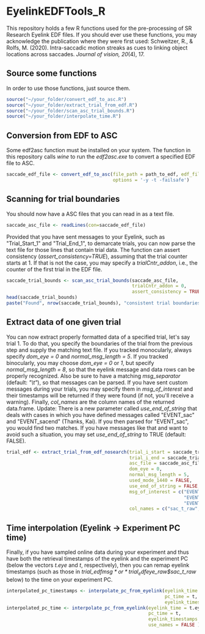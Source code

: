 # EyelinkEDFTools_R

This repository holds a few R functions used for the pre-processing of SR Research Eyelink EDF files. If you should ever use these functions, you may acknowledge the publication where they were first used: Schweitzer, R., & Rolfs, M. (2020). Intra-saccadic motion streaks as cues to linking object locations across saccades. *Journal of vision, 20*(4), 17.

## Source some functions
In order to use those functions, just source them.
```R
source("~/your_folder/convert_edf_to_asc.R")
source("~/your_folder/extract_trial_from_edf.R")
source("~/your_folder/scan_asc_trial_bounds.R")
source("~/your_folder/interpolate_time.R")
```

## Conversion from EDF to ASC
Some edf2asc function must be installed on your system. The function in this repository calls *wine* to run the *edf2asc.exe* to convert a specified EDF file to ASC.
```R
saccade_edf_file <- convert_edf_to_asc(file_path = path_to_edf, edf_file = saccade_edf_filename, 
                                       options = '-y -t -failsafe')
```

## Scanning for trial boundaries
You should now have a ASC files that you can read in as a text file.
```R
saccade_asc_file <- readLines(con=saccade_edf_file)
```
Provided that you have sent messages to your Eyelink, such as "Trial_Start_1" and "Trial_End_1", to demarcate trials, you can now parse the text file for those lines that contain trial data. The function can assert consistency (*assert_consistency=TRUE*), assuming that the trial counter starts at 1. If that is not the case, you may specify a *trialCntr_addon*, i.e., the counter of the first trial in the EDF file.
```R
saccade_trial_bounds <- scan_asc_trial_bounds(saccade_asc_file, 
                                              trialCntr_addon = 0, 
                                              assert_consistency = TRUE)
head(saccade_trial_bounds)
paste("Found", nrow(saccade_trial_bounds), "consistent trial boundaries in EDF.")
```

## Extract data of one given trial
You can now extract properly formatted data of a specified trial, let's say trial 1. To do that, you specify the boundaries of the trial from the previous step and supply the matching text file. 
If you tracked monocularly, always specify *dom_eye = 0* and *normal_msg_length = 5*. If you tracked binocularly, you may choose *dom_eye = 0* or *1*, but specify *normal_msg_length = 8*, so that the eyelink message and data rows can be properly recognized. Also be sure to have a matching *msg_separator* (default: *"\t"*), so that messages can be parsed. If you have sent custom messages during your trials, you may specify them in *msg_of_interest* and their timestamps will be returned if they were found (if not, you'll receive a warning). Finally, *col_names* are the column names of the returned data.frame.
Update: There is a new parameter called *use_end_of_string* that deals with cases in which you have defined messages called "EVENT_sac" and "EVENT_sacend" (Thanks, Kai). If you then parsed for "EVENT_sac", you would find two matches. If you have messages like that and want to avoid such a situation, you may set *use_end_of_string* to TRUE (default: FALSE). 
```R
trial_edf <- extract_trial_from_edf_nosearch(trial_i_start = saccade_trial_bounds$trial_i_starts[1], 
                                             trial_i_end = saccade_trial_bounds$trial_i_ends[1],
                                             asc_file = saccade_asc_file, 
                                             dom_eye = 0, 
                                             normal_msg_length = 5,
                                             used_mode_1440 = FALSE, 
                                             use_end_of_string = FALSE,
                                             msg_of_interest = c("EVENT_cueOn", "EVENT_timeSaccade", 
                                                                 "EVENT_timeMoveStarted", "EVENT_timeMoveFinished", 
                                                                 "EVENT_boundaryCross"),
                                             col_names = c("sac_t_raw", "sac_x_raw", "sac_y_raw", "sac_pupil") )
```

## Time interpolation (Eyelink -> Experiment PC time)
Finally, if you have sampled online data during your experiment and thus have both the retrieval timestamps of the eyelink and the experiment PC (below the vectors *t.eye* and *t*, respectively), then you can remap eyelink timestamps (such as those in *trial_edf$msg* or *trial_edf$eye_raw$sac_t_raw* below) to the time on your experiment PC. 
```R
interpolated_pc_timestamps <- interpolate_pc_from_eyelink(eyelink_time = t.eye, 
                                                          pc_time = t, 
                                                          eyelink_timestamps = trial_edf$msg )
interpolated_pc_time <- interpolate_pc_from_eyelink(eyelink_time = t.eye, 
                                                    pc_time = t, 
                                                    eyelink_timestamps = trial_edf$eye_raw$sac_t_raw, 
                                                    use_names = FALSE )
```

